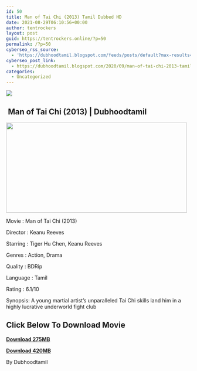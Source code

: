 ```yaml
---
id: 50
title: Man of Tai Chi (2013) Tamil Dubbed HD
date: 2021-08-29T06:10:56+00:00
author: tentrockers
layout: post
guid: https://tentrockers.online/?p=50
permalink: /?p=50
cyberseo_rss_source:
  - 'https://dubhoodtamil.blogspot.com/feeds/posts/default?max-results=150&start-index=1'
cyberseo_post_link:
  - https://dubhoodtamil.blogspot.com/2020/09/man-of-tai-chi-2013-tamil-dubbed-hd.html
categories:
  - Uncategorized
---
```

<div class="media_block">
  <img src="https://1.bp.blogspot.com/-uFS14lOM3Zk/X3QFfIzhQZI/AAAAAAAACns/cRUOIY0nW5Uqxybmew-uEbZHA4vcFGt4QCNcBGAsYHQ/s72-w493-h246-c/unnamed%2B%25286%2529.jpg" class="media_thumbnail" />
</div>

## &nbsp;Man of Tai Chi (2013) | Dubhoodtamil

<div class="separator">
  <a href="https://1.bp.blogspot.com/-uFS14lOM3Zk/X3QFfIzhQZI/AAAAAAAACns/cRUOIY0nW5Uqxybmew-uEbZHA4vcFGt4QCNcBGAsYHQ/s512/unnamed%2B%25286%2529.jpg" imageanchor="1"><img loading="lazy" border="0" data-original-height="256" data-original-width="512" height="246" src="https://1.bp.blogspot.com/-uFS14lOM3Zk/X3QFfIzhQZI/AAAAAAAACns/cRUOIY0nW5Uqxybmew-uEbZHA4vcFGt4QCNcBGAsYHQ/w493-h246/unnamed%2B%25286%2529.jpg" width="493" /></a>
</div>

Movie	<span></span>:	<span></span>Man of Tai Chi (2013)&nbsp;

Director	<span></span>:	<span></span>Keanu Reeves&nbsp;

Starring	<span></span>:	<span></span>Tiger Hu Chen, Keanu Reeves&nbsp;

Genres	<span></span>:	<span></span>Action, Drama&nbsp;

Quality	<span></span>:	<span></span>BDRip&nbsp;

Language	<span></span>:	<span></span>Tamil&nbsp;

Rating	<span></span>:	<span></span>6.1/10&nbsp;

Synopsis: A young martial artist&#8217;s unparalleled Tai Chi skills land him in a highly lucrative underworld fight club

## **<span>Click Below To Download Movie</span>**

**<span><a href="https://oncehelp.com/man-of-tai-chi-1" target="_blank" rel="noopener">Download 275MB</a></span>**

**<span><a href="https://oncehelp.com/man-of-tai-chi-2" target="_blank" rel="noopener">Download 420MB</a></span>**

By Dubhoodtamil